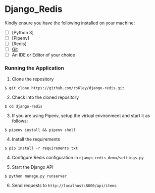 
# Django_Redis



Kindly ensure you have the following installed on your machine:

- [ ] [Python 3]
- [ ] [Pipenv]
- [ ] [Redis]
- [ ] [Git]()
- [ ] An IDE or Editor of your choice

### Running the Application

1. Clone the repository
```
$ git clone https://github.com/ro6ley/django-redis.git
```

2. Check into the cloned repository
```
$ cd django-redis
```

3. If you are using Pipenv, setup the virtual environment and start it as follows:
```
$ pipenv install && pipenv shell
```

4. Install the requirements
```
$ pip install -r requirements.txt
```

4. Configure Redis configuration in `django_redis_demo/settings.py`

5. Start the Django API
```
$ python manage.py runserver
```

6. Send requests to `http://localhost:8000/api/items`
